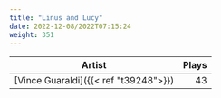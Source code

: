```yaml
---
title: "Linus and Lucy"
date: 2022-12-08/2022T07:15:24
weight: 351
---
```




 Artist | Plays 
----- | -----:
[Vince Guaraldi]({{< ref "t39248">}}) | 43
